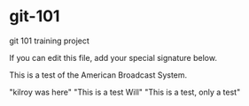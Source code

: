 # git-101
git 101 training project

If you can edit this file, add your special signature below.

This is a test of the American Broadcast System.

"kilroy was here" 
"This is a test Will"
"This is a test, only a test"